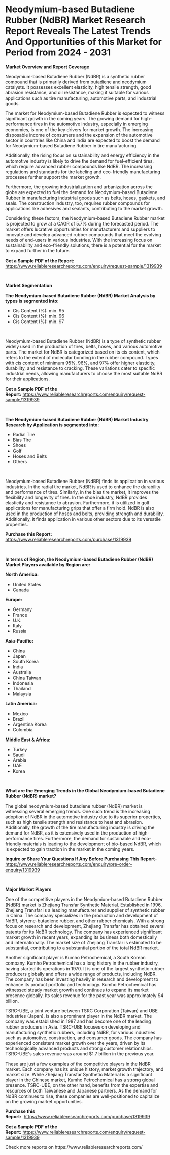 <p><h1>Neodymium-based Butadiene Rubber (NdBR) Market Research Report Reveals The Latest Trends And Opportunities of this Market for Period from 2024 - 2031</h1></p><p><strong>Market Overview and Report Coverage</strong></p>
<p><p>Neodymium-based Butadiene Rubber (NdBR) is a synthetic rubber compound that is primarily derived from butadiene and neodymium catalysts. It possesses excellent elasticity, high tensile strength, good abrasion resistance, and oil resistance, making it suitable for various applications such as tire manufacturing, automotive parts, and industrial goods.</p><p>The market for Neodymium-based Butadiene Rubber is expected to witness significant growth in the coming years. The growing demand for high-performance tires in the automotive industry, especially in emerging economies, is one of the key drivers for market growth. The increasing disposable income of consumers and the expansion of the automotive sector in countries like China and India are expected to boost the demand for Neodymium-based Butadiene Rubber in tire manufacturing.</p><p>Additionally, the rising focus on sustainability and energy efficiency in the automotive industry is likely to drive the demand for fuel-efficient tires, which require advanced rubber compounds like NdBR. The increasing regulations and standards for tire labeling and eco-friendly manufacturing processes further support the market growth.</p><p>Furthermore, the growing industrialization and urbanization across the globe are expected to fuel the demand for Neodymium-based Butadiene Rubber in manufacturing industrial goods such as belts, hoses, gaskets, and seals. The construction industry, too, requires rubber compounds for applications like adhesives and sealants, contributing to the market growth.</p><p>Considering these factors, the Neodymium-based Butadiene Rubber market is projected to grow at a CAGR of 5.7% during the forecasted period. The market offers lucrative opportunities for manufacturers and suppliers to innovate and develop advanced rubber compounds that meet the evolving needs of end-users in various industries. With the increasing focus on sustainability and eco-friendly solutions, there is a potential for the market to expand further in the future.</p></p>
<p><strong>Get a Sample PDF of the Report:</strong> <a href="https://www.reliableresearchreports.com/enquiry/request-sample/1319939">https://www.reliableresearchreports.com/enquiry/request-sample/1319939</a></p>
<p>&nbsp;</p>
<p><strong>Market Segmentation</strong></p>
<p><strong>The Neodymium-based Butadiene Rubber (NdBR) Market Analysis by types is segmented into:</strong></p>
<p><ul><li>Cis Content (%): min. 95</li><li>Cis Content (%): min. 96</li><li>Cis Content (%): min. 97</li></ul></p>
<p>&nbsp;</p>
<p><p>Neodymium-based Butadiene Rubber (NdBR) is a type of synthetic rubber widely used in the production of tires, belts, hoses, and various automotive parts. The market for NdBR is categorized based on its cis content, which refers to the extent of molecular bonding in the rubber compound. Types with cis content of minimum 95%, 96%, and 97% offer higher elasticity, durability, and resistance to cracking. These variations cater to specific industrial needs, allowing manufacturers to choose the most suitable NdBR for their applications.</p></p>
<p><strong>Get a Sample PDF of the Report:</strong>&nbsp;<a href="https://www.reliableresearchreports.com/enquiry/request-sample/1319939">https://www.reliableresearchreports.com/enquiry/request-sample/1319939</a></p>
<p>&nbsp;</p>
<p><strong>The Neodymium-based Butadiene Rubber (NdBR) Market Industry Research by Application is segmented into:</strong></p>
<p><ul><li>Radial Tire</li><li>Bias Tire</li><li>Shoes</li><li>Golf</li><li>Hoses and Belts</li><li>Others</li></ul></p>
<p>&nbsp;</p>
<p><p>Neodymium-based Butadiene Rubber (NdBR) finds its application in various industries. In the radial tire market, NdBR is used to enhance the durability and performance of tires. Similarly, in the bias tire market, it improves the flexibility and longevity of tires. In the shoe industry, NdBR provides elasticity and resistance to abrasion. Furthermore, it is utilized in golf applications for manufacturing grips that offer a firm hold. NdBR is also used in the production of hoses and belts, providing strength and durability. Additionally, it finds application in various other sectors due to its versatile properties.</p></p>
<p><strong>Purchase this Report:</strong>&nbsp; <a href="https://www.reliableresearchreports.com/purchase/1319939">https://www.reliableresearchreports.com/purchase/1319939</a></p>
<p>&nbsp;</p>
<p><strong>In terms of Region, the Neodymium-based Butadiene Rubber (NdBR) Market Players available by Region are:</strong></p>
<p>
    <p> <strong> North America: </strong>
        <ul>
            <li>United States</li>
            <li>Canada</li>
        </ul>
        </p> 
    <p> <strong> Europe: </strong>
        <ul>
            <li>Germany</li>
            <li>France</li>
            <li>U.K.</li>
            <li>Italy</li>
            <li>Russia</li>
        </ul>
        </p> 
    <p> <strong> Asia-Pacific: </strong>
        <ul>
            <li>China</li>
            <li>Japan</li>
            <li>South Korea</li>
            <li>India</li>
            <li>Australia</li>
            <li>China Taiwan</li>
            <li>Indonesia</li>
            <li>Thailand</li>
            <li>Malaysia</li>
        </ul>
        </p> 
    <p> <strong> Latin America: </strong>
        <ul>
            <li>Mexico</li>
            <li>Brazil</li>
            <li>Argentina Korea</li>
            <li>Colombia</li>
        </ul>
        </p> 
    <p> <strong> Middle East & Africa: </strong>
        <ul>
            <li>Turkey</li>
            <li>Saudi</li>
            <li>Arabia</li>
            <li>UAE</li>
            <li>Korea</li>
        </ul>
    </p>
    </p>
<p>&nbsp;</p>
<p><strong>What are the Emerging Trends in the Global Neodymium-based Butadiene Rubber (NdBR) market?</strong></p>
<p><p>The global neodymium-based butadiene rubber (NdBR) market is witnessing several emerging trends. One such trend is the increasing adoption of NdBR in the automotive industry due to its superior properties, such as high tensile strength and resistance to heat and abrasion. Additionally, the growth of the tire manufacturing industry is driving the demand for NdBR, as it is extensively used in the production of high-performance tires. Furthermore, the demand for sustainable and eco-friendly materials is leading to the development of bio-based NdBR, which is expected to gain traction in the market in the coming years.</p></p>
<p><strong>Inquire or Share Your Questions If Any Before Purchasing This Report</strong>- <a href="https://www.reliableresearchreports.com/enquiry/pre-order-enquiry/1319939">https://www.reliableresearchreports.com/enquiry/pre-order-enquiry/1319939</a></p>
<p>&nbsp;</p>
<p><strong>Major Market Players</strong></p>
<p><p>One of the competitive players in the Neodymium-based Butadiene Rubber (NdBR) market is Zhejiang Transfar Synthetic Material. Established in 1996, Zhejiang Transfar is a leading manufacturer and supplier of synthetic rubber in China. The company specializes in the production and development of NdBR, styrene-butadiene rubber, and other rubber chemicals. With a strong focus on research and development, Zhejiang Transfar has obtained several patents for its NdBR technology. The company has experienced significant market growth in recent years, expanding its business both domestically and internationally. The market size of Zhejiang Transfar is estimated to be substantial, contributing to a substantial portion of the total NdBR market.</p><p>Another significant player is Kumho Petrochemical, a South Korean company. Kumho Petrochemical has a long history in the rubber industry, having started its operations in 1970. It is one of the largest synthetic rubber producers globally and offers a wide range of products, including NdBR. The company has been investing heavily in research and development to enhance its product portfolio and technology. Kumho Petrochemical has witnessed steady market growth and continues to expand its market presence globally. Its sales revenue for the past year was approximately $4 billion.</p><p>TSRC-UBE, a joint venture between TSRC Corporation (Taiwan) and UBE Industries (Japan), is also a prominent player in the NdBR market. The company was established in 1987 and has become one of the leading rubber producers in Asia. TSRC-UBE focuses on developing and manufacturing synthetic rubbers, including NdBR, for various industries such as automotive, construction, and consumer goods. The company has experienced consistent market growth over the years, driven by its technologically advanced products and strong customer relationships. TSRC-UBE's sales revenue was around $1.7 billion in the previous year.</p><p>These are just a few examples of the competitive players in the NdBR market. Each company has its unique history, market growth trajectory, and market size. While Zhejiang Transfar Synthetic Material is a significant player in the Chinese market, Kumho Petrochemical has a strong global presence. TSRC-UBE, on the other hand, benefits from the expertise and resources of both Taiwanese and Japanese partners. As the demand for NdBR continues to rise, these companies are well-positioned to capitalize on the growing market opportunities.</p></p>
<p><strong>Purchase this Report:</strong>&nbsp;&nbsp;<a href="https://www.reliableresearchreports.com/purchase/1319939">https://www.reliableresearchreports.com/purchase/1319939</a></p>
<p></p>
<p><strong>Get a Sample PDF of the Report:</strong>&nbsp;<a href="https://www.reliableresearchreports.com/enquiry/request-sample/1319939">https://www.reliableresearchreports.com/enquiry/request-sample/1319939</a></p>
<p>Check more reports on https://www.reliableresearchreports.com/</p>